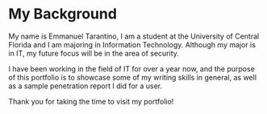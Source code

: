 # My Background

My name is Emmanuel Tarantino, I am a student at the University of Central Florida and I am 
majoring in Information Technology.
Although my major is in IT, my future focus will be in the area of security. 

I have been working in the field of IT for over a year now, and the purpose of this portfolio 
is to showcase some of my writing skills in general, as well as a sample penetration report I 
did for a user.

Thank you for taking the time to visit my portfolio!
